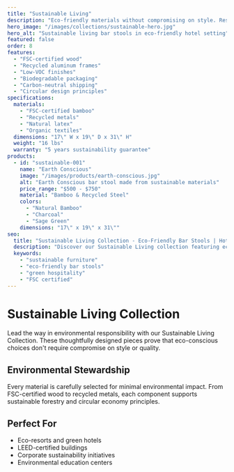 ```yaml
---
title: "Sustainable Living"
description: "Eco-friendly materials without compromising on style. Responsibly sourced furniture that supports environmental stewardship and conscious hospitality."
hero_image: "/images/collections/sustainable-hero.jpg"
hero_alt: "Sustainable living bar stools in eco-friendly hotel setting"
featured: false
order: 8
features:
  - "FSC-certified wood"
  - "Recycled aluminum frames"
  - "Low-VOC finishes"
  - "Biodegradable packaging"
  - "Carbon-neutral shipping"
  - "Circular design principles"
specifications:
  materials:
    - "FSC-certified bamboo"
    - "Recycled metals"
    - "Natural latex"
    - "Organic textiles"
  dimensions: "17\" W x 19\" D x 31\" H"
  weight: "16 lbs"
  warranty: "5 years sustainability guarantee"
products:
  - id: "sustainable-001"
    name: "Earth Conscious"
    image: "/images/products/earth-conscious.jpg"
    alt: "Earth Conscious bar stool made from sustainable materials"
    price_range: "$500 - $750"
    material: "Bamboo & Recycled Steel"
    colors:
      - "Natural Bamboo"
      - "Charcoal"
      - "Sage Green"
    dimensions: "17\" x 19\" x 31\""
seo:
  title: "Sustainable Living Collection - Eco-Friendly Bar Stools | Hotel Bar Stools"
  description: "Discover our Sustainable Living collection featuring eco-friendly bar stools made from responsibly sourced materials."
  keywords:
    - "sustainable furniture"
    - "eco-friendly bar stools"
    - "green hospitality"
    - "FSC certified"
---
```


# Sustainable Living Collection

Lead the way in environmental responsibility with our Sustainable Living Collection. These thoughtfully designed pieces prove that eco-conscious choices don't require compromise on style or quality.

## Environmental Stewardship

Every material is carefully selected for minimal environmental impact. From FSC-certified wood to recycled metals, each component supports sustainable forestry and circular economy principles.

## Perfect For

- Eco-resorts and green hotels
- LEED-certified buildings
- Corporate sustainability initiatives
- Environmental education centers 